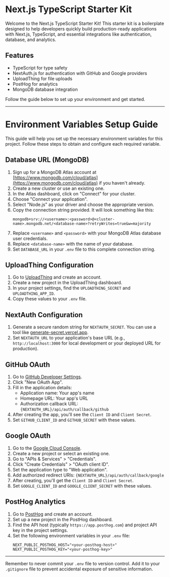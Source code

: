 # Next.js TypeScript Starter Kit

Welcome to the Next.js TypeScript Starter Kit! This starter kit is a boilerplate designed to help developers quickly build production-ready applications with Next.js, TypeScript, and essential integrations like authentication, database, and analytics.

## Features

- TypeScript for type safety
- NextAuth.js for authentication with GitHub and Google providers
- UploadThing for file uploads
- PostHog for analytics
- MongoDB database integration

Follow the guide below to set up your environment and get started.

---

# Environment Variables Setup Guide

This guide will help you set up the necessary environment variables for this project. Follow these steps to obtain and configure each required variable.

## Database URL (MongoDB)

1. Sign up for a MongoDB Atlas account at [https://www.mongodb.com/cloud/atlas](https://www.mongodb.com/cloud/atlas) if you haven't already.
2. Create a new cluster or use an existing one.
3. In the Atlas dashboard, click on "Connect" for your cluster.
4. Choose "Connect your application".
5. Select "Node.js" as your driver and choose the appropriate version.
6. Copy the connection string provided. It will look something like this:
   ```
   mongodb+srv://<username>:<password>@<cluster-name>.mongodb.net/<database-name>?retryWrites=true&w=majority
   ```
7. Replace `<username>` and `<password>` with your MongoDB Atlas database user credentials.
8. Replace `<database-name>` with the name of your database.
9. Set `DATABASE_URL` in your `.env` file to this complete connection string.

## UploadThing Configuration

1. Go to [UploadThing](https://uploadthing.com/) and create an account.
2. Create a new project in the UploadThing dashboard.
3. In your project settings, find the `UPLOADTHING_SECRET` and `UPLOADTHING_APP_ID`.
4. Copy these values to your `.env` file.

## NextAuth Configuration

1. Generate a secure random string for `NEXTAUTH_SECRET`. You can use a tool like [generate-secret.vercel.app](https://generate-secret.vercel.app/).
2. Set `NEXTAUTH_URL` to your application's base URL (e.g., `http://localhost:3000` for local development or your deployed URL for production).

## GitHub OAuth

1. Go to [GitHub Developer Settings](https://github.com/settings/developers).
2. Click "New OAuth App".
3. Fill in the application details:
   - Application name: Your app's name
   - Homepage URL: Your app's URL
   - Authorization callback URL: `{NEXTAUTH_URL}/api/auth/callback/github`
4. After creating the app, you'll see the `Client ID` and `Client Secret`.
5. Set `GITHUB_CLIENT_ID` and `GITHUB_SECRET` with these values.

## Google OAuth

1. Go to the [Google Cloud Console](https://console.cloud.google.com/).
2. Create a new project or select an existing one.
3. Go to "APIs & Services" > "Credentials".
4. Click "Create Credentials" > "OAuth client ID".
5. Set the application type to "Web application".
6. Add authorized redirect URIs: `{NEXTAUTH_URL}/api/auth/callback/google`
7. After creating, you'll get the `Client ID` and `Client Secret`.
8. Set `GOOGLE_CLIENT_ID` and `GOOGLE_CLIENT_SECRET` with these values.

## PostHog Analytics

1. Go to [PostHog](https://posthog.com/) and create an account.
2. Set up a new project in the PostHog dashboard.
3. Find the API host (typically `https://app.posthog.com`) and project API key in the project settings.
4. Set the following environment variables in your `.env` file:
   ```
   NEXT_PUBLIC_POSTHOG_HOST="<your-posthog-host>"
   NEXT_PUBLIC_POSTHOG_KEY="<your-posthog-key>"
   ```

---

Remember to never commit your `.env` file to version control. Add it to your `.gitignore` file to prevent accidental exposure of sensitive information.
